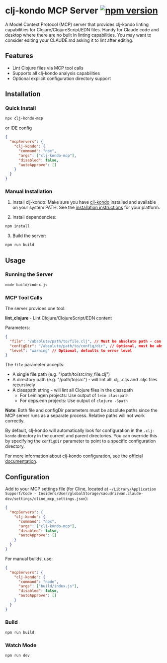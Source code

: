 # clj-kondo MCP Server [![npm version](https://badge.fury.io/js/clj-kondo-mcp.svg)](https://badge.fury.io/js/clj-kondo-mcp)

A Model Context Protocol (MCP) server that provides clj-kondo linting capabilities for Clojure/ClojureScript/EDN files. Handy for Claude code and desktop where there are no built in linting capabilities. You may want to consider editing your CLAUDE.md asking it to lint after editing.

## Features

- Lint Clojure files via MCP tool calls
- Supports all clj-kondo analysis capabilities
- Optional explicit configuration directory support

## Installation

### Quick Install
```bash
npx clj-kondo-mcp
```
or IDE config
```json
{
  "mcpServers": {
    "clj-kondo": {
      "command": "npx",
      "args": ["clj-kondo-mcp"],
      "disabled": false,
      "autoApprove": []
    }
  }
}
```

### Manual Installation

1. Install clj-kondo:
Make sure you have [clj-kondo](https://github.com/clj-kondo/clj-kondo) installed and available on your system PATH. See the [installation instructions](https://github.com/clj-kondo/clj-kondo/blob/master/doc/install.md) for your platform.

2. Install dependencies:
```bash
npm install
```

3. Build the server:
```bash
npm run build
```

## Usage

### Running the Server
```bash
node build/index.js
```

### MCP Tool Calls
The server provides one tool:

**lint_clojure** - Lint Clojure/ClojureScript/EDN content

Parameters:
```json
{
  "file": "/absolute/path/to/file.clj", // Must be absolute path - can be a file, directory, or classpath
  "configDir": "/absolute/path/to/config/dir", // Optional, must be absolute path if provided
  "level": "warning" // Optional, defaults to error level
}
```

The `file` parameter accepts:
- A single file path (e.g. "/path/to/src/my_file.clj") 
- A directory path (e.g. "/path/to/src") - will lint all .clj, .cljs and .cljc files recursively
- A classpath string - will lint all Clojure files in the classpath
  - For Leiningen projects: Use output of `lein classpath`
  - For deps.edn projects: Use output of `clojure -Spath`

**Note**: Both file and configDir parameters must be absolute paths since the MCP server runs as a separate process. Relative paths will not work correctly.

By default, clj-kondo will automatically look for configuration in the `.clj-kondo` directory in the current and parent directories. You can override this by specifying the `configDir` parameter to point to a specific configuration directory.

For more information about clj-kondo configuration, see the [official documentation](https://github.com/clj-kondo/clj-kondo/blob/master/doc/config.md).


## Configuration

Add to your MCP settings file (for Cline, located at `~/Library/Application Support/Code - Insiders/User/globalStorage/saoudrizwan.claude-dev/settings/cline_mcp_settings.json`):

```json
{
  "mcpServers": {
    "clj-kondo": {
      "command": "npx",
      "args": ["clj-kondo-mcp"],
      "disabled": false,
      "autoApprove": []
    }
  }
}
```

For manual builds, use:
```json
{
  "mcpServers": {
    "clj-kondo": {
      "command": "node",
      "args": ["build/index.js"],
      "disabled": false,
      "autoApprove": []
    }
  }
}
```

### Build
```bash
npm run build
```

### Watch Mode
```bash
npm run dev
```
